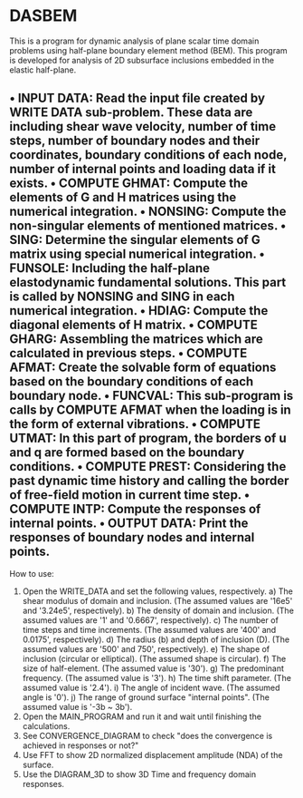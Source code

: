 # DASBEM
This is a program for dynamic analysis of plane scalar time domain problems using half-plane boundary element method (BEM). This program is developed for analysis of 2D subsurface inclusions embedded in the elastic half-plane.

•	INPUT DATA: Read the input file created by WRITE DATA sub-problem. These data are including shear wave velocity, number of time steps, number of boundary nodes and their coordinates, boundary conditions of each node, number of internal points and loading data if it exists.
•	COMPUTE GHMAT: Compute the elements of G and H matrices using the numerical integration.
•	NONSING: Compute the non-singular elements of mentioned matrices.
•	SING: Determine the singular elements of G matrix using special numerical integration.
•	FUNSOLE: Including the half-plane elastodynamic fundamental solutions. This part is called by NONSING and SING in each numerical integration.
•	HDIAG: Compute the diagonal elements of H matrix. 
•	COMPUTE GHARG: Assembling the matrices which are calculated in previous steps.
•	COMPUTE AFMAT: Create the solvable form of equations based on the boundary conditions of each boundary node.
•	FUNCVAL: This sub-program is calls by COMPUTE AFMAT when the loading is in the form of external vibrations. 
•	COMPUTE UTMAT: In this part of program, the borders of u and q are formed based on the boundary conditions.
•	COMPUTE PREST: Considering the past dynamic time history and calling the border of free-field motion in current time step.
•	COMPUTE INTP: Compute the responses of internal points.
•	OUTPUT DATA: Print the responses of boundary nodes and internal points.
---------------------------------------------------------------------------------------------------------------------------
How to use:
1. Open the WRITE_DATA and set the following values, respectively.
a) The shear modulus of domain and inclusion. (The assumed values are '16e5' and '3.24e5', respectively).
b) The density of domain and inclusion. (The assumed values are '1' and '0.6667', respectively).
c) The number of time steps and time increments. (The assumed values are '400' and 0.0175', respectively).
d) The radius (b) and depth of inclusion (D). (The assumed values are '500' and 750', respectively).
e) The shape of inclusion (circular or elliptical). (The assumed shape is circular).
f) The size of half-element. (The assumed value is '30').
g) The predominant frequency. (The assumed value is '3').
h) The time shift parameter. (The assumed value is '2.4').
i) The angle of incident wave. (The assumed angle is '0').
j) The range of ground surface "internal points". (The assumed value is '-3b ~ 3b').
2. Open the MAIN_PROGRAM and run it and wait until finishing the calculations.
3. See CONVERGENCE_DIAGRAM to check "does the convergence is achieved in responses or not?" 
4. Use FFT to show 2D normalized displacement amplitude (NDA) of the surface.
5. Use the DIAGRAM_3D to show 3D Time and frequency domain responses.
